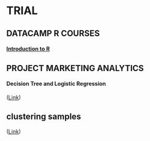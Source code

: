 # TRIAL

## DATACAMP R COURSES
#### [Introduction to R](https://elmasriomer.github.io/2019/Datacamp%20Course%20Solutions/Introduction_to_R.html)

## PROJECT MARKETING ANALYTICS
#### Decision Tree and Logistic Regression
([Link](https://elmasriomer.github.io/2019/ProjectMA_BugsBunny.html)) 

## clustering samples
([Link](https://elmasriomer.github.io/2019/clustering_samples/ProjectMA_BugsBunny.html)) 
